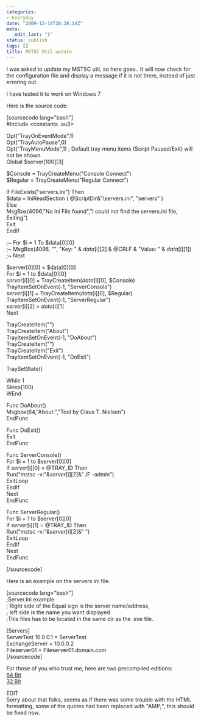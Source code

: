 ```yaml
---
categories:
- Everyday
date: "2009-12-14T20:38:14Z"
meta:
  _edit_last: "1"
status: publish
tags: []
title: MSTSC Util update
---
```

I was asked to update my MSTSC util, so here goes.. It will now check for the configuration file and display a message if it is not there, instead of just erroring out.

I have tested it to work on Windows 7

Here is the source code:

[sourcecode lang="bash"]  
#Include <constants .au3></constants>

Opt("TrayOnEventMode",1)  
Opt("TrayAutoPause",0)  
Opt("TrayMenuMode",1) ; Default tray menu items (Script Paused/Exit) will not be shown.  
Global $server[100][3]

$Console = TrayCreateMenu("Console Connect")  
$Regular = TrayCreateMenu("Regular Connect")

If FileExists("servers.ini") Then  
 $data = IniReadSection ( @ScriptDir&"\servers.ini", "servers" )  
 Else  
MsgBox(4096,"No Ini File found","I could not find the servers.ini file, Exiting")  
Exit  
EndIf

;~ For $i = 1 To $data[0][0]  
;~ MsgBox(4096, "", "Key: " & $data[$i][2] & @CRLF & "Value: " & $data[$i][1])  
;~ Next

$server[0][0] = $data[0][0]  
For $i = 1 to $data[0][0]  
 $server[$i][0] = TrayCreateItem($data[$i][0], $Console)  
 TrayItemSetOnEvent(-1, "ServerConsole")  
 $server[$i][1] = TrayCreateItem($data[$i][0], $Regular)  
 TrayItemSetOnEvent(-1, "ServerRegular")  
 $server[$i][2] = $data[$i][1]  
Next

TrayCreateItem("")  
TrayCreateItem("About")  
TrayItemSetOnEvent(-1, "DoAbout")  
TrayCreateItem("")  
TrayCreateItem("Exit")  
TrayItemSetOnEvent(-1, "DoExit")

TraySetState()

While 1  
 Sleep(100)  
WEnd

Func DoAbout()  
 Msgbox(64,"About:","Tool by Claus T. Nielsen")  
EndFunc

Func DoExit()  
 Exit  
EndFunc

Func ServerConsole()  
 For $i = 1 to $server[0][0]  
 If $server[$i][0] = @TRAY\_ID Then  
 Run("mstsc -v:"&$server[$i][2]&" /F -admin")  
 ExitLoop  
 EndIf  
 Next  
EndFunc

Func ServerRegular()  
 For $i = 1 to $server[0][0]  
 If $server[$i][1] = @TRAY\_ID Then  
 Run("mstsc -v:"&$server[$i][2]&" ")  
 ExitLoop  
 EndIf  
 Next  
EndFunc

[/sourcecode]

Here is an example on the servers.ini file.

[sourcecode lang="bash"]  
;Server.ini example  
; Right side of the Equal sign is the server name/address,  
; left side is the name you want displayed  
;This files has to be located in the same dir as the .exe file.

[Servers]  
ServerTest 10.0.0.1 = ServerTest  
ExchangeServer = 10.0.0.2  
Fileserver01 = Fileserver01.domain.com  
[/sourcecode]

For those of you who trust me, here are two precompiled editions:  
[64 Bit](http://xipher.dk/Tools/MSTSCTrayx64.exe)  
[32 Bit](http://xipher.dk/Tools/MSTSCTray.exe)

EDIT  
Sorry about that folks, seems as if there was some trouble with the HTML formatting, some of the quotes had been replaced with "AMP;", this should be fixed now.


